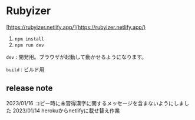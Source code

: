 # Rubyizer
[https://rubyizer.netlify.app/](https://rubyizer.netlify.app/)

1. `npm install`
2. `npm run dev`

`dev` : 開発用。ブラウザが起動して動かせるようになります。

`build` : ビルド用

## release note
2023/01/16 コピー時に未習得漢字に関するメッセージを含まないようにしました
2023/01/14 herokuからnetlifyに載せ替え作業